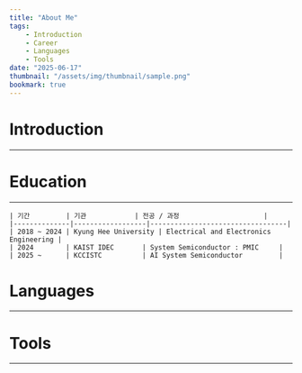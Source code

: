 ```yaml
---
title: "About Me"
tags:
    - Introduction
    - Career
    - Languages
    - Tools
date: "2025-06-17"
thumbnail: "/assets/img/thumbnail/sample.png"
bookmark: true
---
```


# Introduction
---

# Education
---
```
| 기간         | 기관            | 전공 / 과정                     |
|--------------|------------------|----------------------------------|
| 2018 ~ 2024 | Kyung Hee University | Electrical and Electronics Engineering |
| 2024        | KAIST IDEC       | System Semiconductor : PMIC     |
| 2025 ~      | KCCISTC          | AI System Semiconductor         |
```

# Languages
---


# Tools
---
